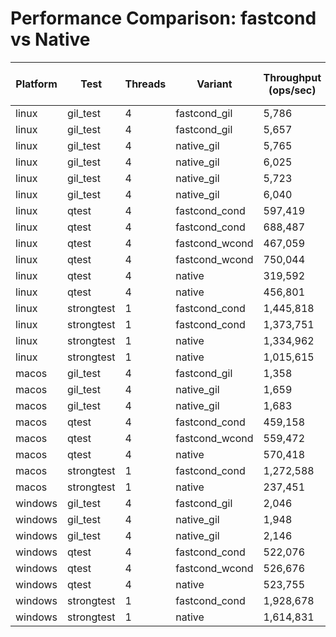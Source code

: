 # Performance Comparison: fastcond vs Native

| Platform | Test | Threads | Variant | Throughput (ops/sec) | Speedup vs Native |
|----------|------|---------|---------|---------------------|-------------------|
| linux | gil_test | 4 | fastcond_gil | 5,786 | N/A |
| linux | gil_test | 4 | fastcond_gil | 5,657 | N/A |
| linux | gil_test | 4 | native_gil | 5,765 | N/A |
| linux | gil_test | 4 | native_gil | 6,025 | N/A |
| linux | gil_test | 4 | native_gil | 5,723 | N/A |
| linux | gil_test | 4 | native_gil | 6,040 | N/A |
| linux | qtest | 4 | fastcond_cond | 597,419 | 1.87x |
| linux | qtest | 4 | fastcond_cond | 688,487 | 2.15x |
| linux | qtest | 4 | fastcond_wcond | 467,059 | 1.46x |
| linux | qtest | 4 | fastcond_wcond | 750,044 | 2.35x |
| linux | qtest | 4 | native | 319,592 | 1.00x |
| linux | qtest | 4 | native | 456,801 | 1.43x |
| linux | strongtest | 1 | fastcond_cond | 1,445,818 | 1.08x |
| linux | strongtest | 1 | fastcond_cond | 1,373,751 | 1.03x |
| linux | strongtest | 1 | native | 1,334,962 | 1.00x |
| linux | strongtest | 1 | native | 1,015,615 | 0.76x |
| macos | gil_test | 4 | fastcond_gil | 1,358 | N/A |
| macos | gil_test | 4 | native_gil | 1,659 | N/A |
| macos | gil_test | 4 | native_gil | 1,683 | N/A |
| macos | qtest | 4 | fastcond_cond | 459,158 | 0.80x |
| macos | qtest | 4 | fastcond_wcond | 559,472 | 0.98x |
| macos | qtest | 4 | native | 570,418 | 1.00x |
| macos | strongtest | 1 | fastcond_cond | 1,272,588 | 5.36x |
| macos | strongtest | 1 | native | 237,451 | 1.00x |
| windows | gil_test | 4 | fastcond_gil | 2,046 | N/A |
| windows | gil_test | 4 | native_gil | 1,948 | N/A |
| windows | gil_test | 4 | native_gil | 2,146 | N/A |
| windows | qtest | 4 | fastcond_cond | 522,076 | 1.00x |
| windows | qtest | 4 | fastcond_wcond | 526,676 | 1.01x |
| windows | qtest | 4 | native | 523,755 | 1.00x |
| windows | strongtest | 1 | fastcond_cond | 1,928,678 | 1.19x |
| windows | strongtest | 1 | native | 1,614,831 | 1.00x |